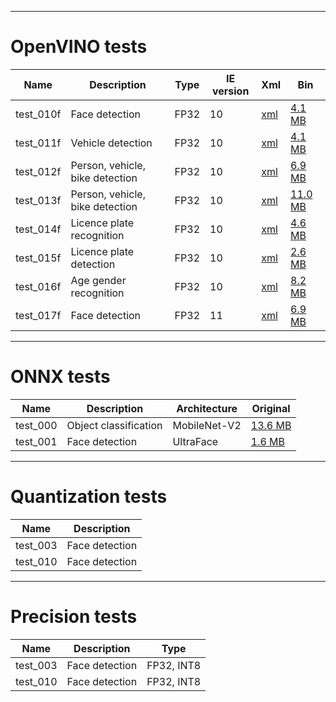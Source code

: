 ----------------------
OpenVINO tests
======================

| Name | Description | Type | IE version | Xml | Bin |
| --- | --- | --- | --- | --- | --- |
| test_010f | Face detection | FP32 | 10 | [xml](https://download.01.org/opencv/2019/open_model_zoo/R4/20200117_150000_models_bin/face-detection-retail-0005/FP32/face-detection-retail-0005.xml) | [4.1 MB](https://download.01.org/opencv/2019/open_model_zoo/R4/20200117_150000_models_bin/face-detection-retail-0005/FP32/face-detection-retail-0005.bin) |
| test_011f | Vehicle detection | FP32 | 10 | [xml](https://download.01.org/opencv/2019/open_model_zoo/R4/20200117_150000_models_bin/vehicle-detection-adas-0002/FP32/vehicle-detection-adas-0002.xml) | [4.1 MB](https://download.01.org/opencv/2019/open_model_zoo/R4/20200117_150000_models_bin/vehicle-detection-adas-0002/FP32/vehicle-detection-adas-0002.bin) |
| test_012f | Person, vehicle, bike detection | FP32 | 10 | [xml](https://download.01.org/opencv/2021/openvinotoolkit/2021.1/open_model_zoo/models_bin/1/person-vehicle-bike-detection-2002/FP32/person-vehicle-bike-detection-2002.xml) | [6.9 MB](https://download.01.org/opencv/2021/openvinotoolkit/2021.1/open_model_zoo/models_bin/1/person-vehicle-bike-detection-2002/FP32/person-vehicle-bike-detection-2002.bin) |
| test_013f | Person, vehicle, bike detection | FP32 | 10 | [xml](https://download.01.org/opencv/2021/openvinotoolkit/2021.1/open_model_zoo/models_bin/1/person-vehicle-bike-detection-crossroad-1016/FP32/person-vehicle-bike-detection-crossroad-1016.xml) | [11.0 MB](https://download.01.org/opencv/2021/openvinotoolkit/2021.1/open_model_zoo/models_bin/1/person-vehicle-bike-detection-crossroad-1016/FP32/person-vehicle-bike-detection-crossroad-1016.xml) |
| test_014f | Licence plate recognition | FP32 | 10 | [xml](https://download.01.org/opencv/2021/openvinotoolkit/2021.1/open_model_zoo/models_bin/2/license-plate-recognition-barrier-0001/FP32/license-plate-recognition-barrier-0001.xml) | [4.6 MB](https://download.01.org/opencv/2021/openvinotoolkit/2021.1/open_model_zoo/models_bin/2/license-plate-recognition-barrier-0001/FP32/license-plate-recognition-barrier-0001.bin) |
| test_015f | Licence plate detection | FP32 | 10 | [xml](https://download.01.org/opencv/2021/openvinotoolkit/2021.1/open_model_zoo/models_bin/2/vehicle-license-plate-detection-barrier-0106/FP32/vehicle-license-plate-detection-barrier-0106.xml) | [2.6 MB](https://download.01.org/opencv/2021/openvinotoolkit/2021.1/open_model_zoo/models_bin/2/vehicle-license-plate-detection-barrier-0106/FP32/vehicle-license-plate-detection-barrier-0106.bin) |
| test_016f | Age gender recognition | FP32 | 10 | [xml](https://download.01.org/opencv/2020/openvinotoolkit/2020.1/open_model_zoo/models_bin/1/age-gender-recognition-retail-0013/FP32/age-gender-recognition-retail-0013.xml) | [8.2 MB](https://download.01.org/opencv/2020/openvinotoolkit/2020.1/open_model_zoo/models_bin/1/age-gender-recognition-retail-0013/FP32/age-gender-recognition-retail-0013.bin) |
| test_017f | Face detection | FP32 | 11 | [xml](https://storage.openvinotoolkit.org/repositories/open_model_zoo/2022.1/models_bin/3/face-detection-0200/FP32/face-detection-0200.xml) | [6.9 MB](https://storage.openvinotoolkit.org/repositories/open_model_zoo/2022.1/models_bin/3/face-detection-0200/FP32/face-detection-0200.bin) |

----------------------
ONNX tests
======================

| Name | Description | Architecture | Original |
| --- | --- | --- | --- |
| test_000 | Object classification | MobileNet-V2 | [13.6 MB](https://github.com/onnx/models/blob/master/vision/classification/mobilenet/model/mobilenetv2-7.onnx) |
| test_001 | Face detection | UltraFace | [1.6 MB](https://github.com/Linzaer/Ultra-Light-Fast-Generic-Face-Detector-1MB/blob/master/models/onnx/version-RFB-640.onnx) |

----------------------
Quantization tests
======================

| Name | Description |
| --- | --- |
| test_003 | Face detection |
| test_010 | Face detection |

----------------------
Precision tests
======================

| Name | Description | Type |
| --- | --- | --- |
| test_003 | Face detection | FP32, INT8 |
| test_010 | Face detection | FP32, INT8 |
